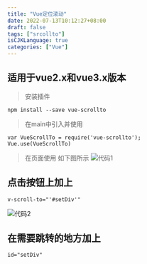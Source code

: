 ```yaml
---
title: "Vue定位滚动"
date: 2022-07-13T10:12:27+08:00
draft: false
tags: ["srcollto"]
isCJKLanguage: true
categories: ["Vue"]
---
```


## 适用于vue2.x和vue3.x版本

>安装插件
```shell script
npm install --save vue-scrollto
```
>在main中引入并使用
```shell script
var VueScrollTo = require('vue-scrollto');
Vue.use(VueScrollTo)

```
>在页面使用 
如下图所示
![代码1](/images/vue/scroll1.jpg)

## 点击按钮上加上
```shell script
v-scroll-to="'#setDiv'"
```
![代码2](/images/vue/scroll2.jpg)

## 在需要跳转的地方加上
```shell script
id="setDiv"
```
